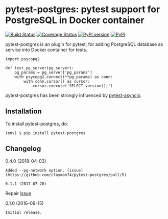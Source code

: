 pytest-postgres: pytest support for PostgreSQL in Docker container
============

[![Build Status](https://travis-ci.org/clayman74/pytest-postgres.svg?branch=master)](https://travis-ci.org/clayman74/pytest-postgres)
[![Coverage Status](https://coveralls.io/repos/github/clayman74/pytest-postgres/badge.svg?branch=master)](https://coveralls.io/github/clayman74/pytest-postgres?branch=master)
[![PyPI version](https://badge.fury.io/py/pytest-postgres.svg)](https://badge.fury.io/py/pytest-postgres)
[![PyPI](https://img.shields.io/pypi/pyversions/pytest-postgres.svg)]()

pytest-postgres is an plugin for pytest, for adding PostgreSQL database as service into Docker container for tests.

    import psycopg2

    def test_pg_server(pg_server):
        pg_params = pg_server['pg_params']
        with psycopg2.connect(**pg_params) as conn:
            with conn.cursor() as cursor:
                cursor.execute('SELECT version();')

pytest-postgres has been strongly influenced by [pytest-asyncio](https://github.com/pytest-dev/pytest-asyncio/).


Installation
------------

To install pytest-postgres, do:

    (env) $ pip install pytest-postgres


Changelog
---------

0.4.0 (2018-04-03)
~~~~~~~~~~~~~~~~~~
Added --pg-network option. [issue](https://github.com/clayman74/pytest-postgres/pull/5)

0.1.1 (2017-07-20)
~~~~~~~~~~~~~~~~~~
Repair [issue](https://github.com/clayman74/pytest-postgres/issues/2)

0.1.0 (2016-09-15)
~~~~~~~~~~~~~~~~~~
Initial release.
